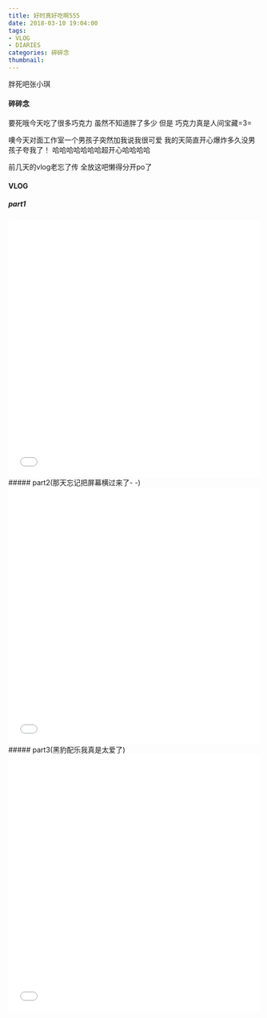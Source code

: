 ```yaml
---
title: 好时真好吃啊555
date: 2018-03-10 19:04:00
tags: 
- VLOG
- DIARIES
categories: 碎碎念
thumbnail:
---
```

胖死吧张小琪
<!--more-->

#### 碎碎念

要死哦今天吃了很多巧克力
虽然不知道胖了多少
但是
巧克力真是人间宝藏=3=

噢今天对面工作室一个男孩子突然加我说我很可爱
我的天简直开心爆炸多久没男孩子夸我了！
哈哈哈哈哈哈哈超开心哈哈哈哈

前几天的vlog老忘了传
全放这吧懒得分开po了

#### VLOG

##### part1
<iframe src="//player.bilibili.com/player.html?aid=35643150&cid=62511794&page=1" scrolling="no" border="0" frameborder="no" framespacing="0" allowfullscreen="true" width="100%" height="515"> </iframe>
##### part2(那天忘记把屏幕横过来了- -)
<iframe src="//player.bilibili.com/player.html?aid=35643182&cid=62511861&page=1" scrolling="no" border="0" frameborder="no" framespacing="0" allowfullscreen="true" width="100%" height="515"> </iframe>
##### part3(黑豹配乐我真是太爱了)
<iframe src="//player.bilibili.com/player.html?aid=35643223&cid=62511932&page=1" scrolling="no" border="0" frameborder="no" framespacing="0" allowfullscreen="true" width="100%" height="515"> </iframe>
